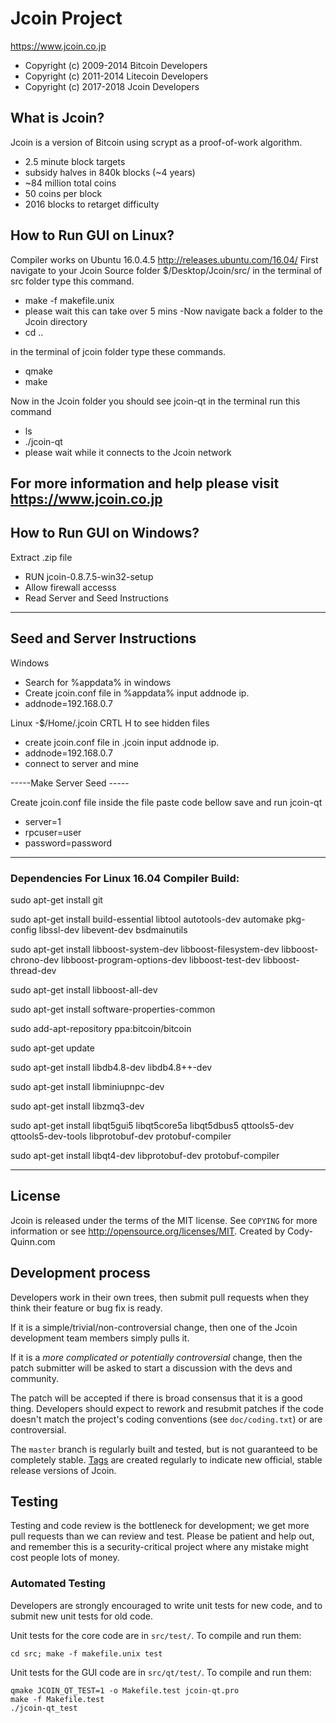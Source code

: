 Jcoin Project
================================

https://www.jcoin.co.jp

- Copyright (c) 2009-2014 Bitcoin Developers
- Copyright (c) 2011-2014 Litecoin Developers
- Copyright (c) 2017-2018 Jcoin Developers

What is Jcoin?
----------------

Jcoin is a version of Bitcoin using scrypt as a proof-of-work algorithm.
 - 2.5 minute block targets
 - subsidy halves in 840k blocks (~4 years)
 - ~84 million total coins
 - 50 coins per block
 - 2016 blocks to retarget difficulty

How to Run GUI on Linux?
----------------
Compiler works on Ubuntu 16.0.4.5
http://releases.ubuntu.com/16.04/
First navigate to your Jcoin Source folder $/Desktop/Jcoin/src/
in the terminal of src folder type this command.
 - make -f makefile.unix
 - please wait this can take over 5 mins
 -Now navigate back a folder to the Jcoin directory
 - cd ..
 
in the terminal of jcoin folder type these commands.
 - qmake 
 - make

Now in the Jcoin folder you should see jcoin-qt
in the terminal run this command
 - ls
 - ./jcoin-qt
 - please wait while it connects to the Jcoin network

For more information and help please visit https://www.jcoin.co.jp
------------------------------------------------------------------------------

How to Run GUI on Windows?
----------------
Extract .zip file
 - RUN jcoin-0.8.7.5-win32-setup
 - Allow firewall accesss
 - Read Server and Seed Instructions

------------------------------------------------------------------------------

Seed and Server Instructions
----------------
Windows
 - Search for %appdata% in windows
 - Create jcoin.conf file in %appdata% input addnode ip.
 - addnode=192.168.0.7
 
 Linux
 -$/Home/.jcoin CRTL H to see hidden files
 - create jcoin.conf file in .jcoin input addnode ip.
 - addnode=192.168.0.7
 - connect to server and mine

-----Make Server Seed -----

Create jcoin.conf file inside the file paste code bellow save and run jcoin-qt

- server=1
- rpcuser=user
- password=password

---------------------------

### Dependencies For Linux 16.04 Compiler Build:

sudo apt-get install git
 
sudo apt-get install build-essential libtool autotools-dev automake pkg-config libssl-dev libevent-dev bsdmainutils
 
sudo apt-get install libboost-system-dev libboost-filesystem-dev libboost-chrono-dev libboost-program-options-dev libboost-test-dev libboost-thread-dev
 
sudo apt-get install libboost-all-dev
 
sudo apt-get install software-properties-common
 
sudo add-apt-repository ppa:bitcoin/bitcoin
 
sudo apt-get update
 
sudo apt-get install libdb4.8-dev libdb4.8++-dev
 
sudo apt-get install libminiupnpc-dev
 
sudo apt-get install libzmq3-dev
 
sudo apt-get install libqt5gui5 libqt5core5a libqt5dbus5 qttools5-dev qttools5-dev-tools libprotobuf-dev protobuf-compiler
 
sudo apt-get install libqt4-dev libprotobuf-dev protobuf-compiler


--------------------------------------------------------------------------------------------------------------------------------


License
-------

Jcoin is released under the terms of the MIT license. See `COPYING` for more
information or see http://opensource.org/licenses/MIT. 
Created by Cody-Quinn.com 

Development process
-------------------

Developers work in their own trees, then submit pull requests when they think
their feature or bug fix is ready.

If it is a simple/trivial/non-controversial change, then one of the Jcoin
development team members simply pulls it.

If it is a *more complicated or potentially controversial* change, then the patch
submitter will be asked to start a discussion with the devs and community.

The patch will be accepted if there is broad consensus that it is a good thing.
Developers should expect to rework and resubmit patches if the code doesn't
match the project's coding conventions (see `doc/coding.txt`) or are
controversial.

The `master` branch is regularly built and tested, but is not guaranteed to be
completely stable. [Tags](https://github.com/jcoindev/jcoin/tags) are created
regularly to indicate new official, stable release versions of Jcoin.

Testing
-------

Testing and code review is the bottleneck for development; we get more pull
requests than we can review and test. Please be patient and help out, and
remember this is a security-critical project where any mistake might cost people
lots of money.

### Automated Testing

Developers are strongly encouraged to write unit tests for new code, and to
submit new unit tests for old code.

Unit tests for the core code are in `src/test/`. To compile and run them:

    cd src; make -f makefile.unix test

Unit tests for the GUI code are in `src/qt/test/`. To compile and run them:

    qmake JCOIN_QT_TEST=1 -o Makefile.test jcoin-qt.pro
    make -f Makefile.test
    ./jcoin-qt_test

